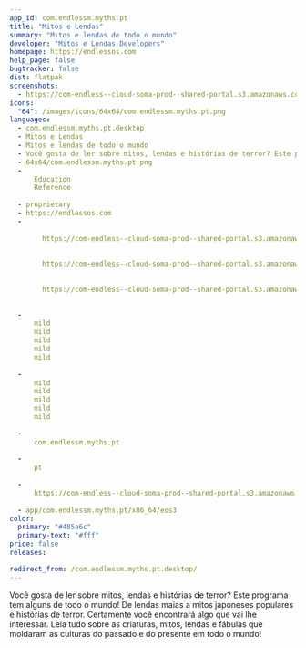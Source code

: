 ```yaml
---
app_id: com.endlessm.myths.pt
title: "Mitos e Lendas"
summary: "Mitos e lendas de todo o mundo"
developer: "Mitos e Lendas Developers"
homepage: https://endlessos.com
help_page: false
bugtracker: false
dist: flatpak
screenshots:
  - https://com-endless--cloud-soma-prod--shared-portal.s3.amazonaws.com/apps.284.screenshots.98644cb7-0117-4cfc-b646-3b21c712e22f_20181023202841022.png
icons:
  "64": /images/icons/64x64/com.endlessm.myths.pt.png
languages:
  - com.endlessm.myths.pt.desktop
  - Mitos e Lendas
  - Mitos e lendas de todo o mundo
  - Você gosta de ler sobre mitos, lendas e histórias de terror? Este programa tem alguns de todo o mundo! De lendas maias a mitos japoneses populares e histórias de terror. Certamente você encontrará algo que vai lhe interessar. Leia tudo sobre as criaturas, mitos, lendas e fábulas que moldaram as culturas do passado e do presente em todo o mundo!
  - 64x64/com.endlessm.myths.pt.png
  - 
      Education
      Reference
    
  - proprietary
  - https://endlessos.com
  - 
      
        https://com-endless--cloud-soma-prod--shared-portal.s3.amazonaws.com/apps.284.screenshots.98644cb7-0117-4cfc-b646-3b21c712e22f_20181023202841022.png
      
      
        https://com-endless--cloud-soma-prod--shared-portal.s3.amazonaws.com/apps.284.screenshots.9be694e0-194f-4938-ba04-3c6f01627d31_20181023202841022.png
      
      
        https://com-endless--cloud-soma-prod--shared-portal.s3.amazonaws.com/apps.284.screenshots.c6de8dbd-0fc7-44a9-afde-855e5c486e98_20181023202841022.png
      
    
  - 
      mild
      mild
      mild
      mild
      mild
    
  - 
      mild
      mild
      mild
      mild
      mild
    
  - 
      com.endlessm.myths.pt
    
  - 
      pt
    
  - 
      https://com-endless--cloud-soma-prod--shared-portal.s3.amazonaws.com/app.1308.appCenterThumbnail.44b57e91-8df7-4788-969f-cafeab3f6c67_201810232027885555.jpg
    
  - app/com.endlessm.myths.pt/x86_64/eos3
color:
  primary: "#485a6c"
  primary-text: "#fff"
price: false
releases:

redirect_from: /com.endlessm.myths.pt.desktop/
---
```


<p>Você gosta de ler sobre mitos, lendas e histórias de terror? Este programa tem alguns de todo o mundo! De lendas maias a mitos japoneses populares e histórias de terror. Certamente você encontrará algo que vai lhe interessar. Leia tudo sobre as criaturas, mitos, lendas e fábulas que moldaram as culturas do passado e do presente em todo o mundo!</p>
